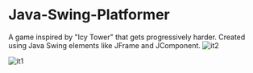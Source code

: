 # Java-Swing-Platformer
A game inspired by "Icy Tower" that gets progressively harder. Created using Java Swing elements like JFrame and JComponent. 
![it2](https://github.com/OrlinskiM/Java-Swing-Platformer/assets/77753123/48a01bac-94ed-4f0a-99c4-4024e8cdf18b)

![it1](https://github.com/OrlinskiM/Java-Swing-Platformer/assets/77753123/a9ee6290-1868-4541-8c11-888b0d648613)
